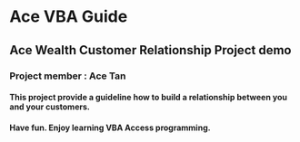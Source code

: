 # Ace VBA Guide
## Ace Wealth Customer Relationship Project demo
### Project member : Ace Tan
#### This project provide a guideline how to build a relationship between you and your customers.
#### Have fun. Enjoy learning VBA Access programming.
